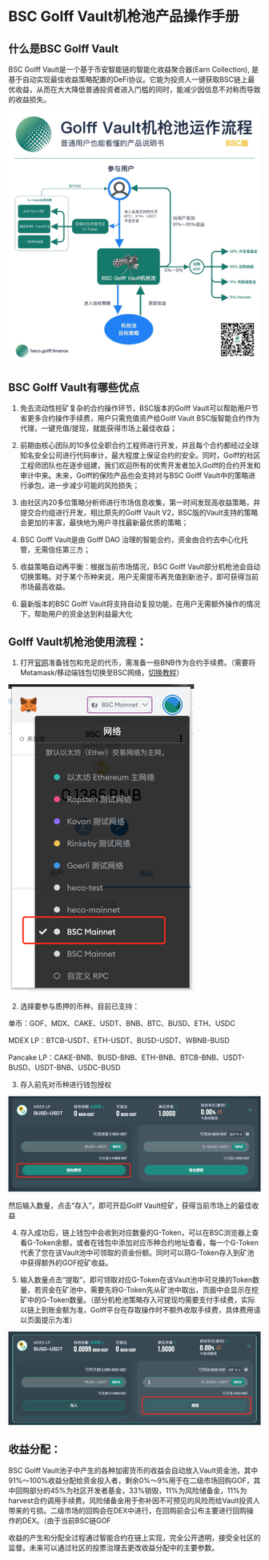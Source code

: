 # BSC Golff Vault机枪池产品操作手册

## 什么是BSC Golff Vault

BSC Golff Vault是一个基于币安智能链的智能化收益聚合器(Earn Collection), 是基于自动实现最佳收益策略配置的DeFi协议。它能为投资人一键获取BSC链上最优收益，从而在大大降低普通投资者进入门槛的同时，能减少因信息不对称而导致的收益损失。

![image](images/BSCVault/1.jpeg)

## BSC Golff Vault有哪些优点
1. 免去流动性挖矿复杂的合约操作环节，BSC版本的Golff Vault可以帮助用户节省更多合约操作手续费，用户只需充值资产给Gollf Vault BSC版智能合约作为代理，一键充值/提现，就能获得市场上最佳收益；

2. 前期由核心团队的10多位全职合约工程师进行开发，并且每个合约都经过全球知名安全公司进行代码审计，最大程度上保证合约的安全。同时，Golff的社区工程师团队也在逐步组建，我们欢迎所有的优秀开发者加入Golff的合约开发和审计中来。未来，Golff的保险产品也会支持对与BSC Golff Vault中的策略进行承包，进一步减少可能的风险损失；

3. 由社区内20多位策略分析师进行市场信息收集，第一时间发现高收益策略，并提交合约组进行开发，相比原先的Golff Vault V2，BSC版的Vault支持的策略会更加的丰富，最快地为用户寻找最新最优质的策略；

4. BSC Golff Vault是由 Golff DAO 治理的智能合约，资金由合约去中心化托管，无需信任第三方；

5. 收益策略自动再平衡：根据当前市场情况，BSC Golff Vault部分机枪池会自动切换策略。对于某个币种来说，用户无需提币再充值到新池子，即可获得当前市场最高收益。

6. 最新版本的BSC Golff Vault将支持自动复投功能，在用户无需额外操作的情况下，帮助用户的资金达到利益最大化

## Golff Vault机枪池使用流程：
1. 打开[官网](https://bsc.golff.finance)准备钱包和充足的代币，需准备一些BNB作为合约手续费。（需要将Metamask/移动端钱包切换至BSC网络，[切换教程](/zh-cn/BSC)）

![image](images/BSCVault/2.png)


2. 选择要参与质押的币种，目前已支持：

单币：GOF、MDX、CAKE、USDT、BNB、BTC、BUSD、ETH、USDC

MDEX LP：BTCB-USDT、ETH-USDT、BUSD-USDT、WBNB-BUSD

Pancake LP：CAKE-BNB、BUSD-BNB、ETH-BNB、BTCB-BNB、USDT-BUSD、USDT-BNB、USDC-BUSD

3. 存入前先对币种进行钱包授权

![image](images/BSCVault/3.png)

然后输入数量，点击“存入”，即可开启Gollf Vault挖矿，获得当前市场上的最佳收益

4. 存入成功后，链上钱包中会收到对应数量的G-Token，可以在BSC浏览器上查看G-Token余额，或者在钱包中添加对应币种合约地址查看，每一个G-Token代表了您在该Vault池中可领取的资金份额。同时可以蒋G-Token存入到矿池中获得额外的GOF挖矿收益。

5. 输入数量点击“提取”，即可领取对应G-Token在该Vault池中可兑换的Token数量，若资金在矿池中，需要先将G-Token先从矿池中取出，页面中会显示在挖矿中的G-Token数量。（部分机枪池策略存入可提现均需要支付手续费，实际以链上到账金额为准，Golff平台在存取操作时不额外收取手续费，具体费用请以页面提示为准）

![image](images/BSCVault/4.png)


## 收益分配：
BSC Golff Vault池子中产生的各种加密货币的收益会自动放入Vault资金池，其中91%～100%收益分配给资金投入者，剩余0%～9%用于在二级市场回购GOF，其中回购部分的45%为社区开发者基金，33%销毁，11%为风险储备金，11%为harvest合约调用手续费。风险储备金用于弥补因不可预见的风险而给Vault投资人带来的亏损。二级市场的回购会在DEX中进行，在回购前会公布主要进行回购操作的DEX。（由于当前BSC链GOF

收益的产生和分配全过程通过智能合约在链上实现，完全公开透明，接受全社区的监督。未来可以通过社区的投票治理去更改收益分配中的主要参数。